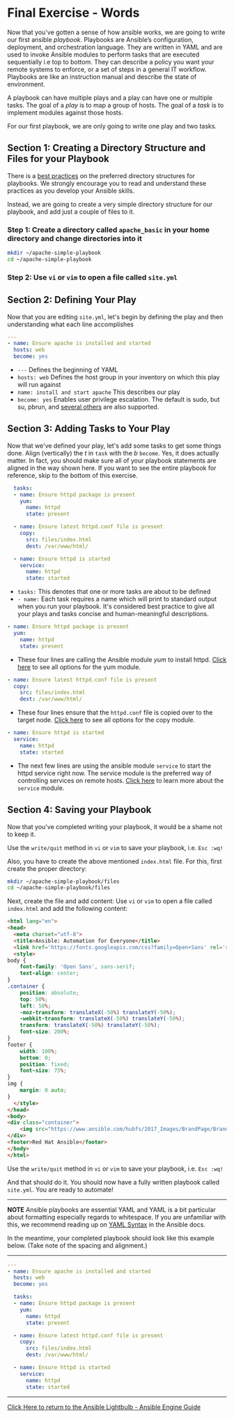 # Final Exercise - Words

Now that you've gotten a sense of how ansible works, we are going to write our first ansible *playbook*. Playbooks are Ansible’s configuration, deployment, and orchestration language. They are written in YAML and are used to invoke Ansible modules to perform tasks that are executed sequentially i.e top to bottom. They can describe a policy you want your remote systems to enforce, or a set of steps in a general IT workflow. Playbooks are like an instruction manual and describe the state of environment.

A playbook can have multiple plays and a play can have one or multiple tasks.  The goal of a *play* is to map a group of hosts.  The goal of a *task* is to implement modules against those hosts.

For our first playbook, we are only going to write one play and two tasks.

## Section 1: Creating a Directory Structure and Files for your Playbook

There is a [best practices](http://docs.ansible.com/ansible/playbooks_best_practices.html) on the preferred directory structures for playbooks.  We strongly encourage you to read and understand these practices as you develop your Ansible skills.

Instead, we are going to create a very simple directory structure for our playbook, and add just a couple of files to it.

### Step 1: Create a directory called `apache_basic` in your home directory and change directories into it

```bash
mkdir ~/apache-simple-playbook
cd ~/apache-simple-playbook
```

### Step 2: Use `vi` or `vim` to open a file called `site.yml`

## Section 2: Defining Your Play

Now that you are editing `site.yml`, let's begin by defining the play and then understanding what each line accomplishes

```yml
---
- name: Ensure apache is installed and started
  hosts: web
  become: yes
```

* `---` Defines the beginning of YAML
* `hosts: web` Defines the host group in your inventory on which this play will run against
* `name: install and start apache` This describes our play
* `become: yes` Enables user privilege escalation.  The default is sudo, but su, pbrun, and [several others](http://docs.ansible.com/ansible/become.html) are also supported.

## Section 3: Adding Tasks to Your Play

Now that we've defined your play, let's add some tasks to get some things done.  Align (vertically) the *t* in `task` with the *b* `become`. Yes, it does actually matter.  In fact, you should make sure all of your playbook statements are aligned in the way shown here. If you want to see the entire playbook for reference, skip to the bottom of this exercise.

```yml
  tasks:
  - name: Ensure httpd package is present
    yum:
      name: httpd
      state: present

  - name: Ensure latest httpd.conf file is present
    copy:
      src: files/index.html
      dest: /var/www/html/

  - name: Ensure httpd is started
    service:
      name: httpd
      state: started
```

* `tasks:` This denotes that one or more tasks are about to be defined
* `- name:` Each task requires a name which will print to standard output when you run your playbook. It's considered best practice to give all your plays and tasks concise and human-meaningful descriptions.

```yml
- name: Ensure httpd package is present
  yum:
    name: httpd
    state: present
```

* These four lines are calling the Ansible module *yum* to install httpd. [Click here](http://docs.ansible.com/ansible/yum_module.html) to see all options for the yum module.

```yml
- name: Ensure latest httpd.conf file is present
  copy:
    src: files/index.html
    dest: /var/www/html/
```

* These four lines ensure that the `httpd.conf` file is copied over to the target node. [Click here](http://docs.ansible.com/ansible/copy_module.html) to see all options for the copy module.

```yml
- name: Ensure httpd is started
  service:
    name: httpd
    state: started
```

* The next few lines are using the ansible module `service` to start the httpd service right now. The service module is the preferred way of controlling services on remote hosts. [Click here](http://docs.ansible.com/ansible/service_module.html) to learn more about the `service` module.

## Section 4: Saving your Playbook

Now that you've completed writing your playbook, it would be a shame not to keep it.

Use the `write/quit` method in `vi` or `vim` to save your playbook, i.e. `Esc :wq!`

Also, you have to create the above mentioned `index.html` file. For this, first create the proper directory:

```bash
mkdir ~/apache-simple-playbook/files
cd ~/apache-simple-playbook/files
```

Next, create the file and add content: Use `vi` or `vim` to open a file called `index.html` and add the following content:

```html
<html lang="en">
<head>
  <meta charset="utf-8">
  <title>Ansible: Automation for Everyone</title>
  <link href='https://fonts.googleapis.com/css?family=Open+Sans' rel='stylesheet' type='text/css'>
  <style>
body {
    font-family: 'Open Sans', sans-serif;
    text-align: center;
}
.container {
    position: absolute;
    top: 50%;
    left: 50%;
    -moz-transform: translateX(-50%) translateY(-50%);
    -webkit-transform: translateX(-50%) translateY(-50%);
    transform: translateX(-50%) translateY(-50%);
    font-size: 200%;
}
footer {
    width: 100%;
    bottom: 0;
    position: fixed;
    font-size: 75%;
}
img {
    margin: 0 auto;
}
  </style>
</head>
<body>
<div class="container">
    <img src="https://www.ansible.com/hubfs/2017_Images/BrandPage/Brand-Assets/Ansible_RH_AnsibleAutomation_RGB_RedBlack.png" width="75%"/>
</div>
<footer>Red Hat Ansible</footer>
</body>
</html>
```

Use the `write/quit` method in `vi` or `vim` to save your playbook, i.e. `Esc :wq!`

And that should do it.  You should now have a fully written playbook called `site.yml`. You are ready to automate!

---
**NOTE**
Ansible playbooks are essential YAML and YAML is a bit particular about formatting especially regards to whitespace. If you are unfamiliar with this, we recommend reading up on [YAML Syntax](http://docs.ansible.com/ansible/YAMLSyntax.html) in the Ansible docs.

In the meantime, your completed playbook should look like this example below. (Take note of the spacing and alignment.)

---

```yml
---
- name: Ensure apache is installed and started
  hosts: web
  become: yes

  tasks:
  - name: Ensure httpd package is present
    yum:
      name: httpd
      state: present

  - name: Ensure latest httpd.conf file is present
    copy:
      src: files/index.html
      dest: /var/www/html/

  - name: Ensure httpd is started
    service:
      name: httpd
      state: started
```

---

[Click Here to return to the Ansible Lightbulb - Ansible Engine Guide](../README.md)
